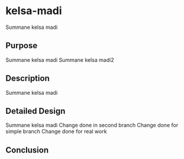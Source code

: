 # kelsa-madi
Summane kelsa madi

## Purpose
Summane kelsa madi
Summane kelsa madi2

## Description
Summane kelsa madi

## Detailed Design
Summane kelsa madi
Change done in second branch
Change done for simple branch
Change done for real work

## Conclusion
